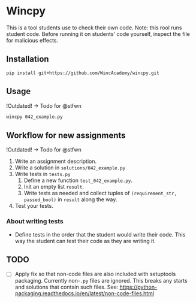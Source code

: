 # Wincpy

This is a tool students use to check their own code. Note: this rool runs
student code.  Before running it on students' code yourself, inspect the file
for malicious effects.

## Installation

`pip install git+https://github.com/WincAcademy/wincpy.git`

## Usage

!Outdated! -> Todo for @stfwn

```bash
wincpy 042_example.py
```

## Workflow for new assignments

!Outdated! -> Todo for @stfwn

1. Write an assignment description.
2. Write a solution in `solutions/042_example.py`
3. Write tests in `tests.py`
    1. Define a new function `test_042_example.py`.
    2. Init an empty list `result`.
    3. Write tests as needed and collect tuples of
       `(requirement_str, passed_bool)` in `result` along the way.
4. Test your tests.

### About writing tests

* Define tests in the order that the student would write their code. This way
  the student can test their code as they are writing it.

## TODO

- [ ] Apply fix so that non-code files are also included with setuptools
  packaging. Currently non-`.py` files are ignored. This breaks any starts and
  solutions that contain such files. See: https://python-packaging.readthedocs.io/en/latest/non-code-files.html
